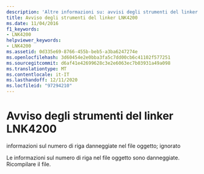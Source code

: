 ```yaml
---
description: 'Altre informazioni su: avvisi degli strumenti del linker LNK4200'
title: Avviso degli strumenti del linker LNK4200
ms.date: 11/04/2016
f1_keywords:
- LNK4200
helpviewer_keywords:
- LNK4200
ms.assetid: 0d335e69-8766-455b-beb5-a3ba6247274e
ms.openlocfilehash: 3d60454e2e0bba3fa5c7dd00cb6c41102f577251
ms.sourcegitcommit: d6af41e42699628c3e2e6063ec7b03931a49a098
ms.translationtype: MT
ms.contentlocale: it-IT
ms.lasthandoff: 12/11/2020
ms.locfileid: "97294210"
---
```

# <a name="linker-tools-warning-lnk4200"></a>Avviso degli strumenti del linker LNK4200

informazioni sul numero di riga danneggiate nel file oggetto; ignorato

Le informazioni sul numero di riga nel file oggetto sono danneggiate. Ricompilare il file.
